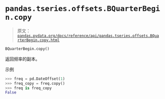 # `pandas.tseries.offsets.BQuarterBegin.copy`

> 原文：[`pandas.pydata.org/docs/reference/api/pandas.tseries.offsets.BQuarterBegin.copy.html`](https://pandas.pydata.org/docs/reference/api/pandas.tseries.offsets.BQuarterBegin.copy.html)

```py
BQuarterBegin.copy()
```

返回频率的副本。

示例

```py
>>> freq = pd.DateOffset(1)
>>> freq_copy = freq.copy()
>>> freq is freq_copy
False 
```
